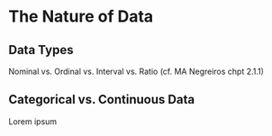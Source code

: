 # The Nature of Data

## Data Types

Nominal vs. Ordinal vs. Interval vs. Ratio (cf. MA Negreiros chpt 2.1.1)

## Categorical vs. Continuous Data

Lorem ipsum
